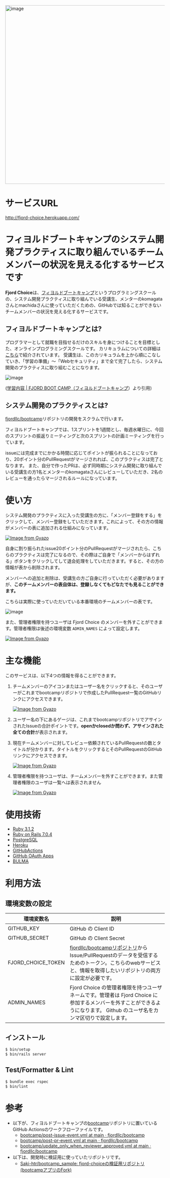 <img width="565" alt="image" src="https://user-images.githubusercontent.com/58052292/197517347-a9c8eafe-6b32-4bc3-a234-20d2ebc2a267.png">


# サービスURL

http://fjord-choice.herokuapp.com/


# フィヨルドブートキャンプのシステム開発プラクティスに取り組んでいるチームメンバーの状況を見える化するサービスです

**Fjord Choice**は、[フィヨルドブートキャンプ](https://bootcamp.fjord.jp/welcome)というプログラミングスクールの、システム開発プラクティスに取り組んでいる受講生、メンターのkomagataさんとmachidaさんに使っていただくための、GitHubでは知ることができないチームメンバーの状況を見える化するサービスです。

## フィヨルドブートキャンプとは?
プログラマーとして就職を目指せるだけのスキルを身につけることを目標とした、オンラインプログラミングスクールです。
カリキュラムについての詳細は[こちら](https://bootcamp.fjord.jp/practices)で紹介されています。
受講生は、このカリキュラムを上から順にこなしていき、「学習の準備」〜「Webセキュリティ」まで全て完了したら、システム開発のプラクティスに取り組むことになります。

![image](https://user-images.githubusercontent.com/58052292/197517947-5ff76921-35fc-42df-97fe-509fa5fe285a.png)

([学習内容 | FJORD BOOT CAMP（フィヨルドブートキャンプ](https://bootcamp.fjord.jp/practices)）より引用)

## システム開発のプラクティスとは?

[fjordllc/bootcamp](https://github.com/fjordllc/bootcamp)リポジトリの開発をスクラムで行います。

フィヨルドブートキャンプでは、1スプリントを1週間とし、毎週水曜日に、今回のスプリントの振返りミーティングと次のスプリントの計画ミーティングを行っています。

issueには完成までにかかる時間に応じてポイントが振られることになっており、20ポイント分のPullRequestがマージされれば、このプラクティスは完了となります。
また、自分で作ったPRは、必ず同時期にシステム開発に取り組んでいる受講生の方1名とメンターのkomagataさんにレビューしていただき、2名のレビューを通ったらマージされるルールになっています。

# 使い方
システム開発のプラクティスに入った受講生の方に、「メンバー登録をする」をクリックして、メンバー登録をしていただきます。これによって、その方の情報がメンバーの表に追加される仕組みになっています。

[![Image from Gyazo](https://i.gyazo.com/36665e21844324f22996561f176b3852.gif)](https://gyazo.com/36665e21844324f22996561f176b3852)

自身に割り振られたissue20ポイント分のPullRequestがマージされたら、こちらのプラクティスは完了になるので、その際はご自身で「メンバーからはずれる」ボタンをクリックしてして退会処理をしていただきます。すると、その方の情報が表から削除されます。


メンバーへの追加と削除は、受講生の方ご自身に行っていただく必要がありますが、**このチームメンバーの表自体は、登録しなくてもどなたでも見ることができます。**


こちらは実際に使っていただいている本番環境のチームメンバーの表です。

![image](https://user-images.githubusercontent.com/58052292/202327994-0f4dc8a1-4bb9-41b3-9d5c-615ec9a769bf.png)

また、管理者権限を持つユーザは Fjord Choice のメンバーを外すことができます。管理者権限は後述の環境変数 `ADMIN_NAMES` によって設定します。

[![Image from Gyazo](https://i.gyazo.com/f018a2f9bf2a6366ae77829feae50da8.png)](https://gyazo.com/f018a2f9bf2a6366ae77829feae50da8)

# 主な機能

このサービスは、以下4つの情報を得ることができます。

1. チームメンバーのアイコンまたはユーザー名をクリックすると、そのユーザーがこれまでbootcampリポジトリで作成したPullRequest一覧のGitHubリンクにアクセスできます。

    [![Image from Gyazo](https://i.gyazo.com/0209d248ce4fdd463a2cdd5e27f54889.gif)](https://gyazo.com/0209d248ce4fdd463a2cdd5e27f54889)

2. ユーザー名の下にあるゲージは、これまでbootcampリポジトリでアサインされたIssueの合計ポイントです。**openかclosedか問わず、アサインされた全ての合計**が表示されます。

3. 現在チームメンバーに対してレビュー依頼されているPullRequestの数とタイトルが分かります。タイトルをクリックするとそのPullRequestのGitHubリンクにアクセスできます。

    [![Image from Gyazo](https://i.gyazo.com/461a2b293e4f6bc03b09cac84a72f8cc.gif)](https://gyazo.com/461a2b293e4f6bc03b09cac84a72f8cc)

4. 管理者権限を持つユーザは、チームメンバーを外すことができます。また管理者権限のユーザは一覧へは表示されません

    [![Image from Gyazo](https://i.gyazo.com/edcaca13ad8449014bfd2c8ce185f9b2.gif)](https://gyazo.com/edcaca13ad8449014bfd2c8ce185f9b2)

# 使用技術
- [Ruby 3.1.2](https://www.ruby-lang.org/ja/)
- [Ruby on Rails 7.0.4](https://rubyonrails.org/)
- [PostgreSQL](https://www.postgresql.org/)
- [Heroku](https://jp.heroku.com/home)
- [GitHubActions](https://docs.github.com/ja/actions)
- [GitHub OAuth Apps](https://docs.github.com/ja/developers/apps/getting-started-with-apps/about-apps#oauth-apps-%E3%81%AB%E3%81%A4%E3%81%84%E3%81%A6)
- [BULMA](https://bulma.io/)

# 利用方法
## 環境変数の設定

|  環境変数名  |  説明  |
| ---- | ---- |
|  GITHUB_KEY  | GitHub の Client ID|
|  GITHUB_SECRET  | GitHub の Client Secret|
|FJORD_CHOICE_TOKEN| [fjordllc/bootcampリポジトリ](https://github.com/fjordllc/bootcamp)からIssue/PullRequestのデータを受信するためのトークン。こちらのwebサービスと、情報を取得したいリポジトリの両方に設定が必要です。|
|ADMIN_NAMES| Fjord Choice の管理者権限を持つユーザネームです。管理者は Fjord Choice に参加するメンバーを外すことができるようになります。 Github のユーザ名をカンマ区切りで設定します。|

## インストール
```bash
$ bin/setup
$ bin/rails server
```

## Test/Formatter & Lint

```bash
$ bundle exec rspec
$ bin/lint
```

# 参考
- 以下が、フィヨルドブートキャンプの[bootcamp](https://github.com/fjordllc/bootcamp)リポジトリに置いているGitHub Actionsのワークフローファイルです。
  - [bootcamp/post\-issue\-event\.yml at main · fjordllc/bootcamp](https://github.com/fjordllc/bootcamp/blob/main/.github/workflows/post-issue-event.yml)
  - [bootcamp/post\-pr\-event\.yml at main · fjordllc/bootcamp](https://github.com/fjordllc/bootcamp/blob/main/.github/workflows/post-pr-event.yml)
  - [bootcamp/update\_only\_when\_reviewer\_approved\.yml at main · fjordllc/bootcamp](https://github.com/fjordllc/bootcamp/blob/main/.github/workflows/update_only_when_reviewer_approved.yml)
- 以下は、開発時に検証用に使っていたリポジトリです。
  - [Saki\-htr/bootcamp\_sample: fjord\-choiceの検証用リポジトリ\(bootcampアプリのFork\)](https://github.com/Saki-htr/bootcamp_sample) 
